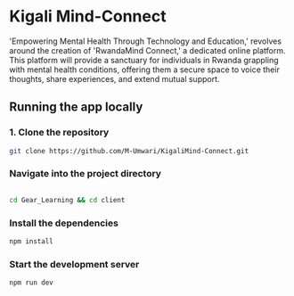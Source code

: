 # Kigali Mind-Connect

'Empowering Mental Health Through Technology and Education,' revolves around the creation of 'RwandaMind Connect,' a dedicated online platform. This platform will provide a sanctuary for individuals in Rwanda grappling with mental health conditions, offering them a secure space to voice their thoughts, share experiences, and extend mutual support.

## Running the app locally

### 1. Clone the repository

```bash
git clone https://github.com/M-Umwari/KigaliMind-Connect.git
```

### Navigate into the project directory

```bash

cd Gear_Learning && cd client
```

### Install the dependencies

```bash
npm install
```

### Start the development server

```bash
npm run dev
```

